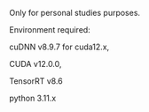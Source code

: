 Only for personal studies purposes.


Environment required: 


cuDNN v8.9.7 for cuda12.x, 


CUDA v12.0.0, 


TensorRT v8.6


python 3.11.x